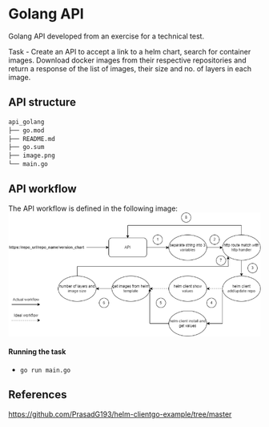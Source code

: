 # **Golang API**
Golang API developed from an exercise for a technical test.

Task - Create an API to accept a link to a helm chart, search for container images. Download docker images from their respective
repositories and return a response of the list of images, their size and no. of layers in each image.

## **API structure**

```bash
api_golang
├── go.mod
├── README.md 
├── go.sum
├── image.png
└── main.go
```
## **API workflow**
The API workflow is defined in the following image:
![alt text](image.png "Title")

#### **Running the task**
   - `go run main.go`


## **References**
https://github.com/PrasadG193/helm-clientgo-example/tree/master